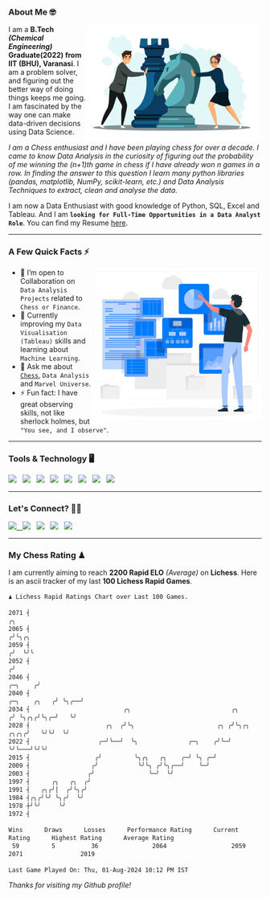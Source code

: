 ### About Me 🤓
<img align="right" alt="Coding" width="350" src="https://github.com/Laxman-Lakhan/Laxman-Lakhan/blob/master/Assets/Chess_Vector.jpg">   

I am a **B.Tech** _**(Chemical Engineering)**_ **Graduate(2022) from IIT (BHU), Varanasi**. I am a problem solver, and figuring out the better way of doing things keeps me going. I am fascinated by the way one can make data-driven decisions using Data Science. 

_I am a Chess enthusiast and I have been playing chess for over a decade. I came to know Data Analysis in the curiosity of figuring out the probability of me winning the (n+1)th game in chess if I have already won n games in a row. In finding the answer to this question I learn many python libraries (pandas, matplotlib, NumPy, scikit-learn, etc.) and Data Analysis Techniques to extract, clean and analyse the data._

I am now a Data Enthusiast with good knowledge of Python, SQL, Excel and Tableau. And I am **`looking for Full-Time Opportunities in a Data Analyst Role`**. You can find my Resume
 [here](https://drive.google.com/file/d/1UIOoogRLj5eGQFQBkuvMmTISZVdl2Ok7/view?usp=sharing).


---

### A Few Quick Facts ⚡️
<img align="right" alt="Coding" width="340" src="https://github.com/Laxman-Lakhan/Laxman-Lakhan/blob/master/Assets/Data_Vector.jpg">   

- 🤝 I’m open to Collaboration on `Data Analysis Projects` related to `Chess or Finance`.
- 📖 Currently improving my `Data Visualisation (Tableau)` skills and learning about `Machine Learning`.
- 💬 Ask me about [`Chess`](https://lichess.org/@/YourKingIsInDanger), `Data Analysis` and `Marvel Universe`.
- ⚡️ Fun fact: I have great observing skills, not like sherlock holmes, but `"You see, and I observe"`.

---
### Tools & Technology 🖥

<img src="https://img.shields.io/badge/Python-white?logo=Python&logoColor=ColorName&style=ShieldStyle" /> &nbsp;
<img src="https://img.shields.io/badge/MySQL-white?logo=MySQL&logoColor=ColorName&style=ShieldStyle" /> &nbsp;
<img src="https://img.shields.io/badge/Tableau-white?logo=Tableau&logoColor=ColorName&style=ShieldStyle" /> &nbsp;
<img src="https://img.shields.io/badge/Excel-white?logo=Microsoft+Excel&logoColor=196F3D&style=ShieldStyle" /> &nbsp;
<img src="https://img.shields.io/badge/Jupyter-white?logo=Jupyter&logoColor=ColorName&style=ShieldStyle" /> &nbsp;
<img src="https://img.shields.io/badge/pandas-white?logo=Pandas&logoColor=000080&style=ShieldStyle" /> &nbsp;
<img src="https://img.shields.io/badge/numpy-white?logo=Numpy&logoColor=85C1E9&style=ShieldStyle" /> &nbsp;
<img src="https://img.shields.io/badge/scikit learn-white?logo=Scikit+Learn&logoColor=ColorName&style=ShieldStyle" /> &nbsp;



---

### Let's Connect? 🫳🏻

<a href="mailto:laxmansingh.lakhan@gmail.com"> <img src="https://img.icons8.com/fluent/48/000000/gmail.png" width="3.5%"/> &nbsp;
[<img src="https://img.icons8.com/color/48/000000/linkedin.png" width="3.5%"/>](https://www.linkedin.com/in/laxman-lakhan/)  &nbsp;
[<img src="https://img.icons8.com/fluent/48/000000/facebook-new.png" width="3.5%"/>](https://www.facebook.com/s.laxmanlakhan/)  &nbsp;
[<img src="https://img.icons8.com/fluent/48/000000/instagram-new.png" width="3.5%"/>](https://www.instagram.com/laxman.lakhan/)  &nbsp;
[<img src="https://img.icons8.com/color/48/000000/twitter.png" width="3.5%"/>](https://twitter.com/laxman__lakhan)  &nbsp;

 ---
  
### My Chess Rating ♟
  
I am currently aiming to reach **2200 Rapid ELO** *(Average)* on **Lichess**. Here is an ascii tracker of my last **100 Lichess Rapid Games**.

  ```
  ♟︎ 𝙻𝚒𝚌𝚑𝚎𝚜𝚜 Rapid 𝚁𝚊𝚝𝚒𝚗𝚐𝚜 𝙲𝚑𝚊𝚛𝚝 𝚘𝚟𝚎𝚛 𝙻𝚊𝚜𝚝 𝟷00 𝙶𝚊𝚖𝚎𝚜.
  
2071 ┤                                                                                              ╭╮
2065 ┤                                                                                             ╭╯╰╮╭╮
2059 ┤                                                                                            ╭╯  ╰╯╰
2052 ┤                                                                                           ╭╯
2046 ┤                                                                                   ╭─╮    ╭╯
2040 ┤                                                                      ╭─╮    ╭╮   ╭╯ ╰╮╭──╯
2034 ┤                          ╭╮                            ╭╮           ╭╯ ╰╮╭╮╭╯╰╮╭─╯   ╰╯
2028 ┤                     ╭╮  ╭╯╰╮                       ╭╮ ╭╯╰╮╭╮   ╭╮╭╮╭╯   ╰╯╰╯  ╰╯
2022 ┤                   ╭─╯╰──╯  ╰╮              ╭─╮    ╭╯╰─╯  ╰╯╰───╯╰╯╰╯
2015 ┤                  ╭╯         ╰╮╭╮   ╭╮    ╭─╯ ╰╮ ╭─╯
2009 ┤                 ╭╯           ╰╯╰╮ ╭╯╰╮╭──╯    ╰─╯
2003 ┤                ╭╯               ╰─╯  ╰╯
1997 ┤      ╭╮   ╭╮  ╭╯
1991 ┤   ╭╮╭╯│  ╭╯╰╮╭╯
1984 ┤╭╮╭╯╰╯ ╰╮╭╯  ╰╯
1978 ┼╯╰╯     ╰╯
1972 ┤ 

Wins      Draws      Losses      Performance Rating      Current Rating      Highest Rating      Average Rating
   59         5          36               2064                  2059                2071                2019     

Last Game Played On: Thu, 01-Aug-2024 10:12 PM IST
  ```
  
  
*Thanks for visiting my Github profile!*
